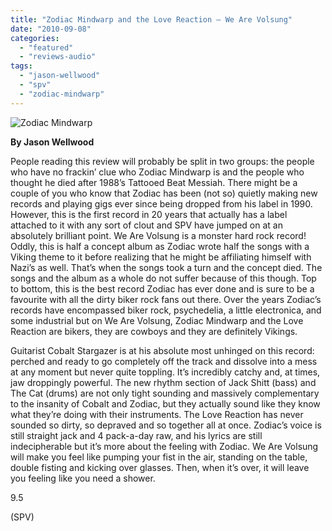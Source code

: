 ```yaml
---
title: "Zodiac Mindwarp and the Love Reaction – We Are Volsung"
date: "2010-09-08"
categories: 
  - "featured"
  - "reviews-audio"
tags: 
  - "jason-wellwood"
  - "spv"
  - "zodiac-mindwarp"
---
```


![](http://www.hellbound.ca/wp-content/uploads/2010/09/volsung.jpg "Zodiac Mindwarp")

**By Jason Wellwood**

People reading this review will probably be split in two groups: the people who have no frackin’ clue who Zodiac Mindwarp is and the people who thought he died after 1988’s Tattooed Beat Messiah. There might be a couple of you who know that Zodiac has been (not so) quietly making new records and playing gigs ever since being dropped from his label in 1990. However, this is the first record in 20 years that actually has a label attached to it with any sort of clout and SPV have jumped on at an absolutely brilliant point. We Are Volsung is a monster hard rock record! Oddly, this is half a concept album as Zodiac wrote half the songs with a Viking theme to it before realizing that he might be affiliating himself with Nazi’s as well. That’s when the songs took a turn and the concept died. The songs and the album as a whole do not suffer because of this though. Top to bottom, this is the best record Zodiac has ever done and is sure to be a favourite with all the dirty biker rock fans out there. Over the years Zodiac’s records have encompassed biker rock, psychedelia, a little electronica, and some industrial but on We Are Volsung, Zodiac Mindwarp and the Love Reaction are bikers, they are cowboys and they are definitely Vikings.

Guitarist Cobalt Stargazer is at his absolute most unhinged on this record: perched and ready to go completely off the track and dissolve into a mess at any moment but never quite toppling. It’s incredibly catchy and, at times, jaw droppingly powerful. The new rhythm section of Jack Shitt (bass) and The Cat (drums) are not only tight sounding and massively complementary to the insanity of Cobalt and Zodiac, but they actually sound like they know what they’re doing with their instruments. The Love Reaction has never sounded so dirty, so depraved and so together all at once. Zodiac’s voice is still straight jack and 4 pack-a-day raw, and his lyrics are still indecipherable but it’s more about the feeling with Zodiac. We Are Volsung will make you feel like pumping your fist in the air, standing on the table, double fisting and kicking over glasses. Then, when it’s over, it will leave you feeling like you need a shower.

9.5

(SPV)
